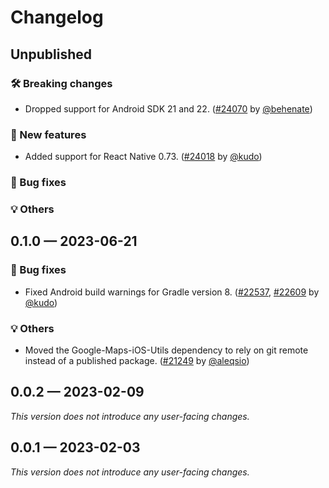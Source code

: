 # Changelog

## Unpublished

### 🛠 Breaking changes

- Dropped support for Android SDK 21 and 22. ([#24070](https://github.com/expo/expo/pull/24070) by [@behenate](https://github.com/behenate))

### 🎉 New features

- Added support for React Native 0.73. ([#24018](https://github.com/expo/expo/pull/24018) by [@kudo](https://github.com/kudo))

### 🐛 Bug fixes

### 💡 Others

## 0.1.0 — 2023-06-21

### 🐛 Bug fixes

- Fixed Android build warnings for Gradle version 8. ([#22537](https://github.com/expo/expo/pull/22537), [#22609](https://github.com/expo/expo/pull/22609) by [@kudo](https://github.com/kudo))

### 💡 Others

- Moved the Google-Maps-iOS-Utils dependency to rely on git remote instead of a published package. ([#21249](https://github.com/expo/expo/pull/21249) by [@aleqsio](https://github.com/aleqsio))

## 0.0.2 — 2023-02-09

_This version does not introduce any user-facing changes._

## 0.0.1 — 2023-02-03

_This version does not introduce any user-facing changes._
